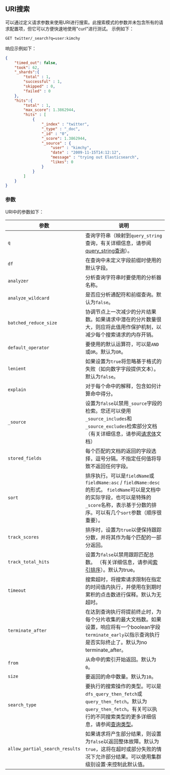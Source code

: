 ## URI搜索
可以通过定义请求参数来使用URI进行搜索。此搜索模式的参数并未包含所有的请求配置项，但它可以方便快速地使用"curl"进行测试。 示例如下：

```
GET twitter/_search?q=user:kimchy
```

响应示例如下：

```json
{
    "timed_out": false,
    "took": 62,
    "_shards":{
        "total" : 1,
        "successful" : 1,
        "skipped" : 0,
        "failed" : 0
    },
    "hits":{
        "total" : 1,
        "max_score": 1.3862944,
        "hits" : [
            {
                "_index" : "twitter",
                "_type" : "_doc",
                "_id" : "0",
                "_score": 1.3862944,
                "_source" : {
                    "user" : "kimchy",
                    "date" : "2009-11-15T14:12:12",
                    "message" : "trying out Elasticsearch",
                    "likes": 0
                }
            }
        ]
    }
}
```

### 参数
URI中的参数如下：

| 参数                           | 说明                                                         |
| ------------------------------ | ------------------------------------------------------------ |
| `q`                            | 查询字符串（映射到`query_string`查询，有关详细信息，请参阅[query_string查询](../11-Query-DSL/Full-text-queries/Query-String-Query.md)）。 |
| `df`                           | 在查询中未定义字段前缀时使用的默认字段。                     |
| `analyzer`                     | 分析查询字符串时要使用的分析器名称。                         |
| `analyze_wildcard`             | 是否应分析通配符和前缀查询。默认为`false`。                    |
| `batched_reduce_size`          | 协调节点上一次减少的分片结果数。如果请求中潜在的分片数量很大，则应将此值用作保护机制，以减少每个搜索请求的内存开销。 |
| `default_operator`             | 要使用的默认运算符，可以是`AND`或`OR`。默认为`OR`。                  |
| `lenient`                      | 如果设置为`true`将忽略基于格式的失败（如向数字字段提供文本）。默认为`false`。 |
| `explain`                      | 对于每个命中的解释，包含如何计算命中得分。                   |
| `_source`                      | 设置为`false`以禁用`_source`字段的检索。您还可以使用`_source_includes`和`_source_excludes`检索部分文档（有关详细信息，请参阅[请求体](../06-Search-APIs/Request-Body-Search/Source-filtering.md)文档） |
| `stored_fields`                | 每个匹配的文档的返回的字段选择，逗号分隔。不指定任何值将导致不返回任何字段。 |
| `sort`                         | 排序执行。可以是`fieldName`或`fieldName:asc` / `fieldName:desc`的形式。 `fieldName`可以是文档中的实际字段，也可以是特殊的`_score`名称，表示基于分数的排序。可以有几个`sort`参数（顺序很重要）。 |
| `track_scores`                 | 排序时，设置为`true`以便保持跟踪分数，并将其作为每个匹配的一部分返回。 |
| `track_total_hits`             | 设置为`false`以禁用跟踪匹配总数。 （有关详细信息，请参阅[索引排序](../15-Index-Modules/Index-Sorting.md)）。默认为true。 |
| `timeout`                      | 搜索超时，将搜索请求限制在指定的时间值内执行，并使用在到期时累积的点击数进行保释。默认为无超时。 |
| `terminate_after`              | 在达到查询执行将提前终止时，为每个分片收集的最大文档数。如果设置，响应将有一个boolean字段`terminate_early`以指示查询执行是否实际终止了。默认为no terminate_after。 |
| `from`                         | 从命中的索引开始返回。默认为`0`。                              |
| `size`                         | 要返回的命中数量。默认为`10`。                                 |
| `search_type`                  | 要执行的搜索操作的类型。可以是`dfs_query_then_fetch`或`query_then_fetch`。默认为`query_then_fetch`。有关可以执行的不同搜索类型的更多详细信息，请参阅[查询类型](../06-Search-APIs/Request-Body-Search/Search-Type.md)。 |
| `allow_partial_search_results` | 如果请求将产生部分结果，则设置为`false`以返回整体故障。默认为`true`，这将在超时或部分失败的情况下允许部分结果。可以使用集群级别设置·来控制此默认值。 |

